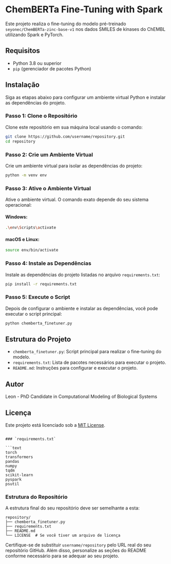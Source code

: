 
# ChemBERTa Fine-Tuning with Spark

Este projeto realiza o fine-tuning do modelo pré-treinado `seyonec/ChemBERTa-zinc-base-v1` nos dados SMILES de kinases do ChEMBL utilizando Spark e PyTorch.

## Requisitos

- Python 3.8 ou superior
- `pip` (gerenciador de pacotes Python)

## Instalação

Siga as etapas abaixo para configurar um ambiente virtual Python e instalar as dependências do projeto.

### Passo 1: Clone o Repositório

Clone este repositório em sua máquina local usando o comando:

```bash
git clone https://github.com/username/repository.git
cd repository
```

### Passo 2: Crie um Ambiente Virtual

Crie um ambiente virtual para isolar as dependências do projeto:

```bash
python -m venv env
```

### Passo 3: Ative o Ambiente Virtual

Ative o ambiente virtual. O comando exato depende do seu sistema operacional:

#### Windows:

```bash
.\env\Scripts\activate
```

#### macOS e Linux:

```bash
source env/bin/activate
```

### Passo 4: Instale as Dependências

Instale as dependências do projeto listadas no arquivo `requirements.txt`:

```bash
pip install -r requirements.txt
```

### Passo 5: Execute o Script

Depois de configurar o ambiente e instalar as dependências, você pode executar o script principal:

```bash
python chemberta_finetuner.py
```

## Estrutura do Projeto

- `chemberta_finetuner.py`: Script principal para realizar o fine-tuning do modelo.
- `requirements.txt`: Lista de pacotes necessários para executar o projeto.
- `README.md`: Instruções para configurar e executar o projeto.

## Autor

Leon - PhD Candidate in Computational Modeling of Biological Systems

## Licença

Este projeto está licenciado sob a [MIT License](LICENSE).

```

### `requirements.txt`

```text
torch
transformers
pandas
numpy
tqdm
scikit-learn
pyspark
psutil
```

### Estrutura do Repositório

A estrutura final do seu repositório deve ser semelhante a esta:

```
repository/
├── chemberta_finetuner.py
├── requirements.txt
├── README.md
└── LICENSE  # Se você tiver um arquivo de licença
```

Certifique-se de substituir `username/repository` pelo URL real do seu repositório GitHub. Além disso, personalize as seções do README conforme necessário para se adequar ao seu projeto.
```
